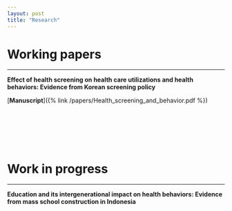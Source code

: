```yaml
---
layout: post
title: "Research"
---
```


# Working papers
---
**Effect of health screening on health care utilizations and health behaviors: Evidence from Korean screening policy**

[**Manuscript**]({% link /papers/Health_screening_and_behavior.pdf %})

<p>&nbsp;</p>
<p>&nbsp;</p>
<p>&nbsp;</p>

# Work in progress
---
**Education and its intergenerational impact on health behaviors: Evidence from mass school construction in Indonesia**
